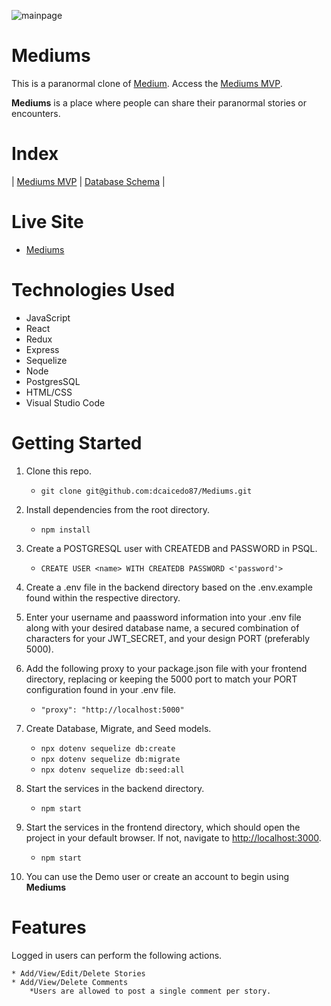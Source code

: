 ![mainpage](https://user-images.githubusercontent.com/13339377/167958224-0292c289-6f42-4e7d-9d74-75ed3fe3690b.JPG)

# Mediums

This is a paranormal clone of [Medium](https://medium.com/). Access the [Mediums MVP](https://github.com/dcaicedo87/Mediums/wiki/MVP-Feature-List).

**Mediums** is a place where people can share their paranormal stories or encounters.

# Index

| [Mediums MVP](https://github.com/dcaicedo87/Mediums/wiki/MVP-Feature-List) | [Database Schema](https://github.com/dcaicedo87/Mediums/wiki/Database-Schema) |

# Live Site

- [Mediums](https://aa-mediums.herokuapp.com/)

# Technologies Used

- JavaScript
- React
- Redux
- Express
- Sequelize
- Node
- PostgresSQL
- HTML/CSS
- Visual Studio Code

# Getting Started

1.  Clone this repo.

    - `git clone git@github.com:dcaicedo87/Mediums.git`

2.  Install dependencies from the root directory.

    - `npm install`

3.  Create a POSTGRESQL user with CREATEDB and PASSWORD in PSQL.

    - `CREATE USER <name> WITH CREATEDB PASSWORD <'password'>`

4.  Create a .env file in the backend directory based on the .env.example found within the respective directory.

5.  Enter your username and paassword information into your .env file along with your desired database name, a secured combination of characters for your JWT_SECRET, and your design PORT (preferably 5000).

6.  Add the following proxy to your package.json file with your frontend directory, replacing or keeping the 5000 port to match your PORT configuration found in your .env file.

    - `"proxy": "http://localhost:5000"`

7.  Create Database, Migrate, and Seed models.

    - `npx dotenv sequelize db:create`
    - `npx dotenv sequelize db:migrate`
    - `npx dotenv sequelize db:seed:all`

8.  Start the services in the backend directory.

    - `npm start`

9.  Start the services in the frontend directory, which should open the project in your default browser. If not, navigate to [http://localhost:3000](http://localhost:3000).

    - `npm start`

10. You can use the Demo user or create an account to begin using **Mediums**

# Features

Logged in users can perform the following actions.

    * Add/View/Edit/Delete Stories
    * Add/View/Delete Comments
        *Users are allowed to post a single comment per story.
